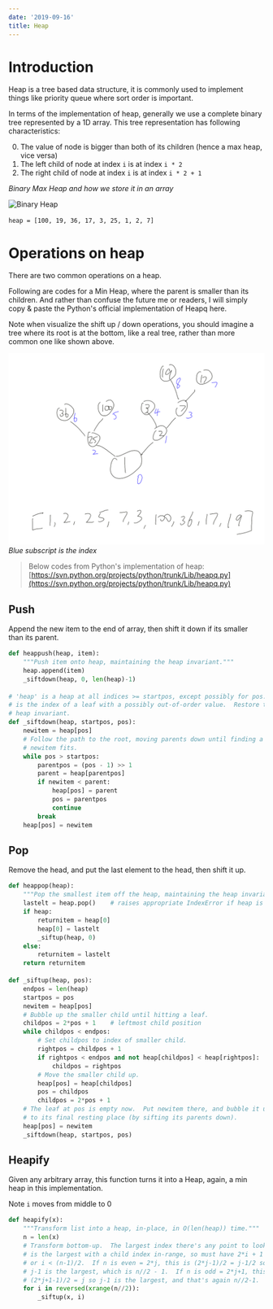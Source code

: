 ```yaml
---
date: '2019-09-16'
title: Heap
---
```


# Introduction
Heap is a tree based data structure, it is commonly used to implement things like priority queue where sort order is important. 

In terms of the implementation of heap, generally we use a complete binary tree represented by a 1D array. This tree representation has following characteristics:

0. The value of node is bigger than both of its children (hence a max heap, vice versa)
1. The left child of node at index `i` is at index `i * 2`
2. The right child of node at index `i` is at index `i * 2 + 1`

_Binary Max Heap and how we store it in an array_

![Binary Heap](https://upload.wikimedia.org/wikipedia/commons/thumb/3/38/Max-Heap.svg/2560px-Max-Heap.svg.png)

`heap = [100, 19, 36, 17, 3, 25, 1, 2, 7]`

# Operations on heap

There are two common operations on a heap.

Following are codes for a Min Heap, where the parent is smaller than its children. And rather than confuse the future me or readers, I will simply copy & paste the Python's official implementation of Heapq here.

Note when visualize the shift up / down operations, you should imagine a tree where its root is at the bottom, like a real tree, rather than more common one like shown above.

![img](1.png)
_Blue subscript is the index_

> Below codes from Python's implementation of heap:  
> [https://svn.python.org/projects/python/trunk/Lib/heapq.py](https://svn.python.org/projects/python/trunk/Lib/heapq.py)

## Push

Append the new item to the end of array, then shift it down if its smaller than its parent.

```python
def heappush(heap, item):
    """Push item onto heap, maintaining the heap invariant."""
    heap.append(item)
    _siftdown(heap, 0, len(heap)-1)

# 'heap' is a heap at all indices >= startpos, except possibly for pos.  pos
# is the index of a leaf with a possibly out-of-order value.  Restore the
# heap invariant.
def _siftdown(heap, startpos, pos):
    newitem = heap[pos]
    # Follow the path to the root, moving parents down until finding a place
    # newitem fits.
    while pos > startpos:
        parentpos = (pos - 1) >> 1
        parent = heap[parentpos]
        if newitem < parent:
            heap[pos] = parent
            pos = parentpos
            continue
        break
    heap[pos] = newitem
```
## Pop

Remove the head, and put the last element to the head, then shift it up.

```python
def heappop(heap):
    """Pop the smallest item off the heap, maintaining the heap invariant."""
    lastelt = heap.pop()    # raises appropriate IndexError if heap is empty
    if heap:
        returnitem = heap[0]
        heap[0] = lastelt
        _siftup(heap, 0)
    else:
        returnitem = lastelt
    return returnitem

def _siftup(heap, pos):
    endpos = len(heap)
    startpos = pos
    newitem = heap[pos]
    # Bubble up the smaller child until hitting a leaf.
    childpos = 2*pos + 1    # leftmost child position
    while childpos < endpos:
        # Set childpos to index of smaller child.
        rightpos = childpos + 1
        if rightpos < endpos and not heap[childpos] < heap[rightpos]:
            childpos = rightpos
        # Move the smaller child up.
        heap[pos] = heap[childpos]
        pos = childpos
        childpos = 2*pos + 1
    # The leaf at pos is empty now.  Put newitem there, and bubble it up
    # to its final resting place (by sifting its parents down).
    heap[pos] = newitem
    _siftdown(heap, startpos, pos)
```

## Heapify

Given any arbitrary array, this function turns it into a Heap, again, a min heap in this implementation.

Note `i` moves from middle to 0

```python
def heapify(x):
    """Transform list into a heap, in-place, in O(len(heap)) time."""
    n = len(x)
    # Transform bottom-up.  The largest index there's any point to looking at
    # is the largest with a child index in-range, so must have 2*i + 1 < n,
    # or i < (n-1)/2.  If n is even = 2*j, this is (2*j-1)/2 = j-1/2 so
    # j-1 is the largest, which is n//2 - 1.  If n is odd = 2*j+1, this is
    # (2*j+1-1)/2 = j so j-1 is the largest, and that's again n//2-1.
    for i in reversed(xrange(n//2)):
        _siftup(x, i)
```